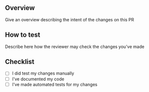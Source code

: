 ## Overview

Give an overview describing the intent of the changes on this PR

## How to test

Describe here how the reviewer may check the changes you've made

## Checklist
- [ ] I did test my changes manually
- [ ] I've documented my code
- [ ] I've made automated tests for my changes
